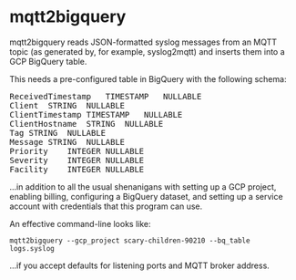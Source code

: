# mqtt2bigquery

mqtt2bigquery reads JSON-formatted syslog messages from an MQTT topic (as
generated by, for example, syslog2mqtt) and inserts them into a GCP BigQuery
table.

This needs a pre-configured table in BigQuery with the following schema:
<pre>
ReceivedTimestamp	TIMESTAMP	NULLABLE
Client	STRING	NULLABLE
ClientTimestamp	TIMESTAMP	NULLABLE
ClientHostname	STRING	NULLABLE
Tag	STRING	NULLABLE
Message	STRING	NULLABLE
Priority	INTEGER	NULLABLE
Severity	INTEGER	NULLABLE
Facility	INTEGER	NULLABLE
</pre>

...in addition to all the usual shenanigans with setting up a GCP project,
enabling billing, configuring a BigQuery dataset, and setting up a service
account with credentials that this program can use.

An effective command-line looks like:

`mqtt2bigquery --gcp_project scary-children-90210 --bq_table logs.syslog`

...if you accept defaults for listening ports and MQTT broker address.

